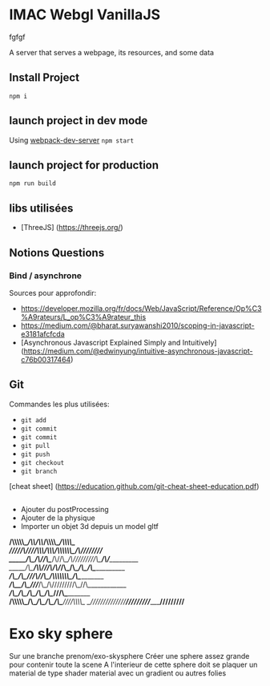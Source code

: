 # IMAC Webgl VanillaJS

fgfgf

A server that serves a webpage, its resources, and some data

## Install Project
`npm i`

## launch project in dev mode
Using [webpack-dev-server](https://github.com/webpack/webpack-dev-server)
`npm start`

## launch project for production
`npm run build`

## libs utilisées
* [ThreeJS] (https://threejs.org/)


## Notions Questions

### Bind / asynchrone

Sources pour approfondir:
* https://developer.mozilla.org/fr/docs/Web/JavaScript/Reference/Op%C3%A9rateurs/L_op%C3%A9rateur_this
* https://medium.com/@bharat.suryawanshi2010/scoping-in-javascript-e3181afcfcda
* [Asynchronous Javascript Explained Simply and Intuitively] (https://medium.com/@edwinyung/intuitive-asynchronous-javascript-c76b00317464)

## Git

Commandes les plus utilisées:
* `git add`
* `git commit`
* `git commit`
* `git pull`
* `git push`
* `git checkout`
* `git branch`

[cheat sheet] (https://education.github.com/git-cheat-sheet-education.pdf)

##
* Ajouter du postProcessing
* Ajouter de la physique
* Importer un objet 3d depuis un model gltf


__/\\\\\\\\\\\__/\\\\____________/\\\\_____/\\\\\\\\\___________/\\\\\\\\\_        
 _\/////\\\///__\/\\\\\\________/\\\\\\___/\\\\\\\\\\\\\______/\\\////////__       
  _____\/\\\_____\/\\\//\\\____/\\\//\\\__/\\\/////////\\\___/\\\/___________      
   _____\/\\\_____\/\\\\///\\\/\\\/_\/\\\_\/\\\_______\/\\\__/\\\_____________     
    _____\/\\\_____\/\\\__\///\\\/___\/\\\_\/\\\\\\\\\\\\\\\_\/\\\_____________    
     _____\/\\\_____\/\\\____\///_____\/\\\_\/\\\/////////\\\_\//\\\____________   
      _____\/\\\_____\/\\\_____________\/\\\_\/\\\_______\/\\\__\///\\\__________  
       __/\\\\\\\\\\\_\/\\\_____________\/\\\_\/\\\_______\/\\\____\////\\\\\\\\\_ 
        _\///////////__\///______________\///__\///________\///________\/////////__



# Exo sky sphere

Sur une branche prenom/exo-skysphere
Créer une sphere assez grande pour contenir toute la scene
A l'interieur de cette sphere doit se plaquer un material de type shader material avec un gradient ou autres folies